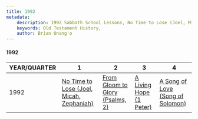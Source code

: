 ```yaml
---
title: 1992
metadata:
    description: 1992 Sabbath School Lessons, No Time to Lose (Joel, Micah, Zephaniah), From Gloom to Glory (Psalms, 2), A Living Hope (1 Peter), A Song of Love (Song of Solomon)
    keywords: Old Testament History,
    author: Brian Onang'o
---
```


#### 1992

YEAR/QUARTER |   1  | 2| 3| 4
-------------|------------|---|--|---
1992   |  [No Time to Lose (Joel, Micah, Zephaniah)](/1991-2000/1992/quarter1) | [From Gloom to Glory (Psalms, 2)](/1991-2000/1992/quarter2) | [A Living Hope (1 Peter)](/1991-2000/1992/quarter3) | [A Song of Love (Song of Solomon)](/1991-2000/1992/quarter4) |
 